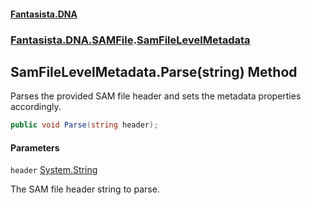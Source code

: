 #### [Fantasista.DNA](index.md 'index')
### [Fantasista.DNA.SAMFile](Fantasista.DNA.SAMFile.md 'Fantasista.DNA.SAMFile').[SamFileLevelMetadata](Fantasista.DNA.SAMFile.SamFileLevelMetadata.md 'Fantasista.DNA.SAMFile.SamFileLevelMetadata')

## SamFileLevelMetadata.Parse(string) Method

Parses the provided SAM file header and sets the metadata properties accordingly.

```csharp
public void Parse(string header);
```
#### Parameters

<a name='Fantasista.DNA.SAMFile.SamFileLevelMetadata.Parse(string).header'></a>

`header` [System.String](https://docs.microsoft.com/en-us/dotnet/api/System.String 'System.String')

The SAM file header string to parse.